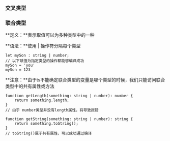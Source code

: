 ### 交叉类型



### 联合类型

**定义：**表示取值可以为多种类型中的一种

**语法：**使用 | 操作符分隔每个类型

```tsx
let mySon : string | number;
// 以下赋值为指定类型的操作都能够编译成功
mySon = 'you'
mySon = 123
```

**注意：**由于ts不能确定联合类型的变量是哪个类型的时候，我们只能访问联合类型中的共有属性或方法

```tsx
function getLength(something: string | number): number {
    return something.length;
}
// 由于 number类型并没有length属性，将导致报错

function getString(something: string | number): string {
    return something.toString();
}
// toString()属于共有属性，可以成功通过编译
```

